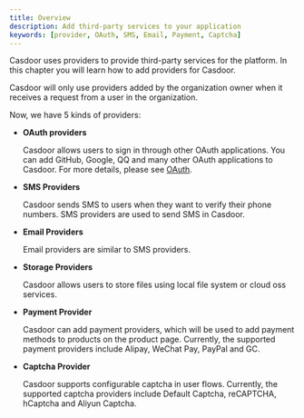 ```yaml
---
title: Overview
description: Add third-party services to your application
keywords: [provider, OAuth, SMS, Email, Payment, Captcha]
---
```


Casdoor uses providers to provide third-party services for the platform. In this chapter you will learn how to add providers for Casdoor.

Casdoor will only use providers added by the organization owner when it receives a request from a user in the organization.

Now, we have 5 kinds of providers:

- **OAuth providers**

  Casdoor allows users to sign in through other OAuth applications. You can add GitHub, Google, QQ and many other OAuth applications to Casdoor. For more details, please see [OAuth](/docs/provider/oauth/overview).
- **SMS Providers**

  Casdoor sends SMS to users when they want to verify their phone numbers. SMS providers are used to send SMS in Casdoor.
- **Email Providers**

  Email providers are similar to SMS providers.
- **Storage Providers**

  Casdoor allows users to store files using local file system or cloud oss services.
- **Payment Provider**

  Casdoor can add payment providers, which will be used to add payment methods to products on the product page.
  Currently, the supported payment providers include Alipay, WeChat Pay, PayPal and GC.
- **Captcha Provider**

  Casdoor supports configurable captcha in user flows. Currently, the supported captcha providers include Default Captcha, reCAPTCHA, hCaptcha and Aliyun Captcha.
